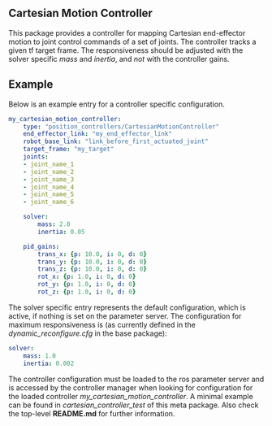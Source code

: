 ## Cartesian Motion Controller ##

This package provides a controller for mapping Cartesian end-effector motion to joint control commands of a set of joints.
The controller tracks a given tf target frame. The responsiveness should be adjusted with the solver specific *mass* and *inertia*, and *not* with the controller gains.

## Example ##
Below is an example entry for a controller specific configuration.
```yaml
my_cartesian_motion_controller:
    type: "position_controllers/CartesianMotionController"
    end_effector_link: "my_end_effector_link"
    robot_base_link: "link_before_first_actuated_joint"
    target_frame: "my_target"
    joints:
    - joint_name_1
    - joint_name_2
    - joint_name_3
    - joint_name_4
    - joint_name_5
    - joint_name_6

    solver:
        mass: 2.0
        inertia: 0.05

    pid_gains:
        trans_x: {p: 10.0, i: 0, d: 0}
        trans_y: {p: 10.0, i: 0, d: 0}
        trans_z: {p: 10.0, i: 0, d: 0}
        rot_x: {p: 1.0, i: 0, d: 0}
        rot_y: {p: 1.0, i: 0, d: 0}
        rot_z: {p: 1.0, i: 0, d: 0}
```

The solver specific entry represents the default configuration, which is active, if nothing is set on the parameter server.
The configuration for maximum responsiveness is (as currently defined in the *dynamic_reconfigure.cfg* in the base package):
```yaml
solver:
    mass: 1.0
    inertia: 0.002
```

The controller configuration must be loaded to the ros parameter server and is accessed by the controller manager when looking for configuration for the loaded controller *my_cartesian_motion_controller*.
A minimal example can be found in *cartesian_controller_test* of this meta package.
Also check the top-level **README.md** for further information.
